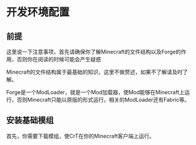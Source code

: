 # 开发环境配置

## 前提

这里说一下注意事项，首先请确保你了解Minecraft的文件结构以及Forge的作用，否则你在阅读的时候可能会产生疑惑

Minecraft的文件结构属于最基础的知识，这里不做赘述，如果不了解请及时了解。

Forge是一个ModLoader，就是一个Mod加载器，使Mod能够在Minecraft上运行，否则Minecraft只能以原版的形式运行。相关的ModLoader还有Fabric等。

## 安装基础模组

首先，你需要下载模组，使CrT在你的Minecraft客户端上运行。

